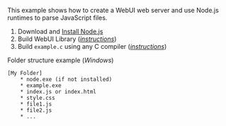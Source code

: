 This example shows how to create a WebUI web server and use Node.js runtimes to parse JavaScript files.

 1. Download and [Install Node.js](https://nodejs.org/en/download/)
 2. Build WebUI Library (*[instructions](https://github.com/alifcommunity/webui/tree/main/build)*)
 3. Build `example.c` using any C compiler (*[instructions](https://github.com/alifcommunity/webui/tree/main/examples/C)*)

Folder structure example (*Windows*)

    [My Folder]
	    * node.exe (if not installed)
	    * example.exe
	    * index.js or index.html
	    * style.css
	    * file1.js
	    * file2.js
	    * ...
